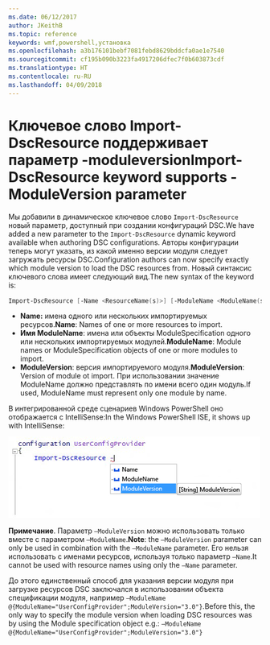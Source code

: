 ```yaml
---
ms.date: 06/12/2017
author: JKeithB
ms.topic: reference
keywords: wmf,powershell,установка
ms.openlocfilehash: a3b176101bebf7081febd8629bddcfa0ae1e7540
ms.sourcegitcommit: cf195b090b3223fa4917206dfec7f0b603873cdf
ms.translationtype: HT
ms.contentlocale: ru-RU
ms.lasthandoff: 04/09/2018
---
```

# <a name="import-dscresource-keyword-supports--moduleversion-parameter"></a><span data-ttu-id="25e62-102">Ключевое слово Import-DscResource поддерживает параметр -moduleversion</span><span class="sxs-lookup"><span data-stu-id="25e62-102">Import-DscResource keyword supports -ModuleVersion parameter</span></span>

<span data-ttu-id="25e62-103">Мы добавили в динамическое ключевое слово `Import-DscResource` новый параметр, доступный при создании конфигураций DSC.</span><span class="sxs-lookup"><span data-stu-id="25e62-103">We have added a new parameter to the `Import-DscResource` dynamic keyword available when authoring DSC configurations.</span></span> <span data-ttu-id="25e62-104">Авторы конфигурации теперь могут указать, из какой именно версии модуля следует загружать ресурсы DSC.</span><span class="sxs-lookup"><span data-stu-id="25e62-104">Configuration authors can now specify exactly which module version to load the DSC resources from.</span></span> <span data-ttu-id="25e62-105">Новый синтаксис ключевого слова имеет следующий вид.</span><span class="sxs-lookup"><span data-stu-id="25e62-105">The new syntax of the keyword is:</span></span>

```powershell
Import-DscResource [-Name <ResourceName(s)>] [-ModuleName <ModuleName(s)>] [-ModuleVersion <ModuleVersion>]
```

* <span data-ttu-id="25e62-106">**Name:** имена одного или нескольких импортируемых ресурсов.</span><span class="sxs-lookup"><span data-stu-id="25e62-106">**Name**: Names of one or more resources to import.</span></span>
* <span data-ttu-id="25e62-107">**Имя ModuleName**: имена или объекты ModuleSpecification одного или нескольких импортируемых модулей.</span><span class="sxs-lookup"><span data-stu-id="25e62-107">**ModuleName**: Module names or ModuleSpecification objects of one or more modules to import.</span></span>
* <span data-ttu-id="25e62-108">**ModuleVersion**: версия импортируемого модуля.</span><span class="sxs-lookup"><span data-stu-id="25e62-108">**ModuleVersion**: Version of module ot import.</span></span> <span data-ttu-id="25e62-109">При использовании значение ModuleName должно представлять по имени всего один модуль.</span><span class="sxs-lookup"><span data-stu-id="25e62-109">If used, ModuleName must represent only one module by name.</span></span>

<span data-ttu-id="25e62-110">В интегрированной среде сценариев Windows PowerShell оно отображается с IntelliSense:</span><span class="sxs-lookup"><span data-stu-id="25e62-110">In the Windows PowerShell ISE, it shows up with IntelliSense:</span></span>

![](../images/Import-DscResource-Modversion.jpg)

<span data-ttu-id="25e62-111">**Примечание**. Параметр `–ModuleVersion` можно использовать только вместе с параметром `–ModuleName`.</span><span class="sxs-lookup"><span data-stu-id="25e62-111">**Note**: the `–ModuleVersion` parameter can only be used in combination with the `–ModuleName` parameter.</span></span> <span data-ttu-id="25e62-112">Его нельзя использовать с именами ресурсов, используя только параметр `–Name`.</span><span class="sxs-lookup"><span data-stu-id="25e62-112">It cannot be used with resource names using only the `–Name` parameter.</span></span>

<span data-ttu-id="25e62-113">До этого единственный способ для указания версии модуля при загрузке ресурсов DSC заключался в использовании объекта спецификации модуля, например `–ModuleName @{ModuleName="UserConfigProvider";ModuleVersion="3.0"}`.</span><span class="sxs-lookup"><span data-stu-id="25e62-113">Before this, the only way to specify the module version when loading DSC resources was by using the Module specification object e.g.: `–ModuleName @{ModuleName="UserConfigProvider";ModuleVersion="3.0"}`</span></span>